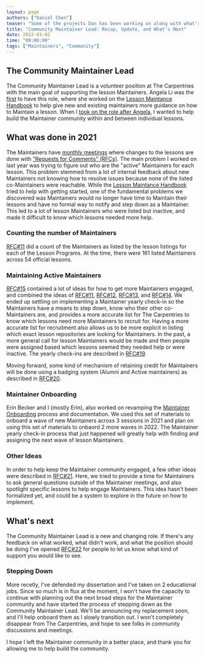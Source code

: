 ```yaml
---
layout: page
authors: ["Daniel Chen"]
teaser: "Some of the projects Dan has been working on along with what's next for the Maintainer community"
title: "Community Maintainer Lead: Recap, Update, and What's Next"
date: 2022-03-02
time: "09:00:00"
tags: ["Maintainers", "Community"]
---
```


## The Community Maintainer Lead

The Community Maintainer Lead is a volunteer position at The Carpentries with the main goal of supporting the lesson Maintainers.
Angela Li was the
[first](https://carpentries.org/blog/2020/01/maintainer-community-lead/)
to have this role,
where she worked on the
[Lesson Maintance Handbook](https://docs.carpentries.org/topic_folders/maintainers/index.html)
to help give new and existing maintainers more guidance on how to Maintain a lesson.
When I
[took on the role after Angela](https://carpentries.org/blog/2020/11/introducing-Dan-Chen-as-Maintainer-Community-Lead/),
I wanted to help build the Maintainer community within and between individual lessons.

## What was done in 2021

The Maintainers have
[monthly meetings](https://codimd.carpentries.org/maintainers)
where changes to the lessons are done with
["Requests for Comments" (RFCs)](https://github.com/carpentries/maintainer-RFCs/).
The main problem I worked on last year was trying to figure out who are the "active" Maintainers for each lesson.
This problem stemmed from a lot of internal feedback about new Maintainers not knowing how to resolve issues because
none of the listed co-Maintainers were reachable.
While the
[Lesson Maintance Handbook](https://docs.carpentries.org/topic_folders/maintainers/index.html)
tried to help with getting started,
one of the fundamental problems we discovered was Maintainers would no longer have time to Maintain their lessons and have no formal way to notify and step down as a Maintainer.
This led to a lot of lesson Maintainers who were listed but inactive,
and made it difficult to know which lessons needed more help.

### Counting the number of Maintainers

[RFC#11](https://github.com/carpentries/maintainer-RFCs/issues/11) did a count of the Maintainers as listed by
the lesson listings for each of the Lesson Programs.
At the time, there were 161 listed Maintainers across 54 official lessons.

### Maintaining Active Maintainers

[RFC#15](https://github.com/carpentries/maintainer-RFCs/issues/15)
contained a lot of ideas for how to get more Maintainers engaged,
and combined the ideas of
[RFC#11](https://github.com/carpentries/maintainer-RFCs/issues/11),
[RFC#12](https://github.com/carpentries/maintainer-RFCs/issues/12),
[RFC#13](https://github.com/carpentries/maintainer-RFCs/issues/13), and
[RFC#14](https://github.com/carpentries/maintainer-RFCs/issues/14).
We ended up settling on implementing a Maintainer yearly check-in so
the Maintainers have a means to step down, know who their other co-Maintainers are,
and provides a more accurate list for The Carpentries to know which lessons need
more Maintainers to recruit for.
Having a more accurate list for recruitment also allows us to be more explicit
in listing which exact lesson repositories are looking for Maintainers.
In the past, a more general call for lesson Maintainers would be made
and then people were assigned based which lessons seemed they needed help or were inactive.
The yearly check-ins are described in 
[RFC#19](https://github.com/carpentries/maintainer-RFCs/issues/19).

Moving forward, some kind of mechanism of retaining credit for Maintainers will be
done using a badging system (Alumni and Active maintainers) as described in
[RFC#20](https://github.com/carpentries/maintainer-RFCs/issues/20).

### Maintainer Onboarding

Erin Becker and I (mostly Erin), also worked on revamping the
[Maintainer Onboarding](https://carpentries.github.io/maintainer-onboarding/)
process and documentation.
We used this set of materials to onboard a wave of new Maintainers across 3 sessions
in 2021 and plan on using this set of materials to onbaord 2 more waves in 2022.
The Maintainer yearly check-in process that just happened will greatly help
with finding and assigning the next wave of lesson Maintainers.

### Other Ideas

In order to help keep the Maintainer community engaged,
a few other ideas were described in
[RFC#21](https://github.com/carpentries/maintainer-RFCs/issues/21).
Here, we tried to provide a time for Maintainers to ask general questions
outside of the Maintainer meetings, and also spotlight specific lessons
to help engage Maintainers.
This idea hasn't been formalized yet, and could be a system to explore in the future on how to implement.

## What's next

The Community Maintainer Lead is a new and changing role.
If there's any feedback on what worked, what didn't work, and what the position should be doing
I've opened
[RFC#22](https://github.com/carpentries/maintainer-RFCs/issues/22)
for people to let us know what kind of support you would like to see.

### Stepping Down

More recetly, I've defended my dissertation and I've taken on 2 educational jobs.
Since so much is in flux at the moment,
I won't have the capacity to continue with planning out the next broad steps for the Maintainer community and have started the process of stepping down as the Community Maintainer Lead.
We'll be announcing my replacement soon, and I'll help onboard them as I slowly transition out.
I won't completely disappear from The Carpentries, and hope to see folks in community discussions and meetings.

I hope I left the Maintainer community in a better place,
and thank you for allowing me to help build the community.
